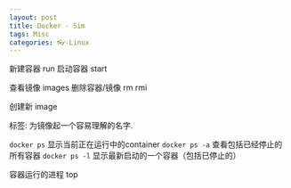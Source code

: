 ```yaml
---
layout: post
title: Docker - Sim
tags: Misc
categories: 👓-Linux
---
```


新建容器  run
启动容器  start

查看镜像 images
删除容器/镜像 rm rmi

创建新 image

标签: 为镜像起一个容易理解的名字.


`docker ps`    显示当前正在运行中的container
`docker ps -a` 查看包括已经停止的所有容器
`docker ps -l` 显示最新启动的一个容器（包括已停止的）


容器运行的进程 top
